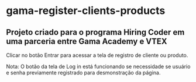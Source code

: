 # gama-register-clients-products

## Projeto criado para o programa Hiring Coder em uma parceria entre Gama Academy e VTEX

Clicar no botão Entrar para acessar a tela de registro  de cliente ou produto.

Nota: O botão da tela de Log in está funcionando se necessidade se usuário e senha previamente registrado para desmonstração da página.
